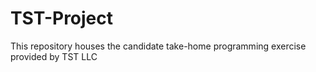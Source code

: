 # TST-Project
This repository houses the candidate take-home programming exercise provided by TST LLC

